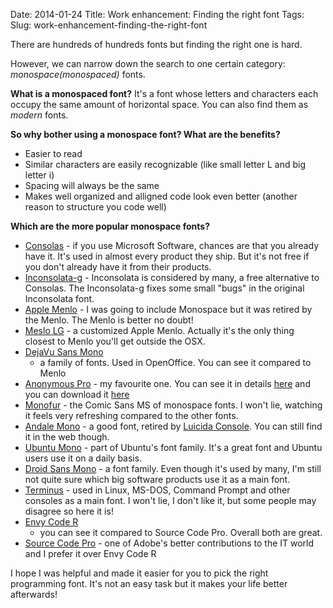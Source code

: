 Date: 2014-01-24
Title: Work enhancement: Finding the right font
Tags:
Slug: work-enhancement-finding-the-right-font


<p>There are hundreds of hundreds fonts but finding the right one is hard.</p>
<p>However, we can narrow down the search to one certain category:
<em>monospace(monospaced) </em>fonts.</p>
<p><strong>What is a monospaced font?</strong> It's a font whose letters and characters
each occupy the same amount of horizontal space. You can also find them
as <em>modern </em>fonts.</p>
<p><strong>So why bother using a monospace font? What are the benefits? </strong></p>
<ul>
<li>Easier to read</li>
<li>Similar characters are easily recognizable (like small letter L and
    big letter i)</li>
<li>Spacing will always be the same</li>
<li>Makes well organized and alligned code look even better (another
    reason to structure you code well)</li>
</ul>
<p><strong>Which are the more popular monospace fonts?</strong></p>
<ul>
<li><a href="http://i.imgur.com/SdigGGD.png">Consolas</a> - if you use Microsoft
    Software, chances are that you already have it. It's used in almost
    every product they ship. But it's not free if you don't already have
    it from their products.</li>
<li><a href="http://i.imgur.com/fuCvOgG.png">Inconsolata-g</a> - Inconsolata is
    considered by many, a free alternative to Consolas. The
    Inconsolata-g fixes some small "bugs" in the original Inconsolata
    font.</li>
<li><a href="http://s24.postimg.org/4hkuc8uz9/menlo2.png">Apple Menlo</a> - I was
    going to include Monospace but it was retired by the Menlo. The
    Menlo is better no doubt!</li>
<li><a href="http://i.imgur.com/REoYmvQ.png">Meslo LG</a> - a customized Apple
    Menlo. Actually it's the only thing closest to Menlo you'll get
    outside the OSX.</li>
<li><a href="http://25.media.tumblr.com/wiTflIDkmoqr6fyl6m2nhK2Oo1_500.png">DejaVu Sans
    Mono</a><ul>
<li>a family of fonts. Used in OpenOffice. You can see it compared to
Menlo</li>
</ul>
</li>
<li><a href="http://www.marksimonson.com/fonts/view/anonymous-pro">Anonymous
    Pro</a> - my
    favourite one. You can see it in details
    <a href="http://www.marksimonson.com/assets/content/fonts/AnonymousProSpecimen.pdf">here</a> and
    you can download it
    <a href="http://www.marksimonson.com/assets/content/fonts/AnonymousPro-1.002.zip">here</a></li>
<li><a href="http://i.imgur.com/Xzy1ULu.png">Monofur</a> - the Comic Sans MS of
    monospace fonts. I won't lie, watching it feels very refreshing
    compared to the other fonts.</li>
<li><a href="http://i.imgur.com/8uPQ3o9.png">Andale Mono</a> - a good font, retired
    by <a href="http://en.wikipedia.org/wiki/Lucida_(font)#Lucida_Console">Luicida
    Console</a>.
    You can still find it in the web though.</li>
<li><a href="http://font.ubuntu.com/">Ubuntu Mono</a> - part of Ubuntu's font
    family. It's a great font and Ubuntu users use it on a daily basis.</li>
<li><a href="http://i.imgur.com/RgXFGZH.png">Droid Sans Mono</a> - a font family.
    Even though it's used by many, I'm still not quite sure which big
    software products use it as a main font.</li>
<li><a href="http://i.imgur.com/ajWyhzB.png">Terminus</a> - used in Linux, MS-DOS,
    Command Prompt and other consoles as a main font. I won't lie, I
    don't like it, but some people may disagree so here it is!</li>
<li><a href="http://codingreflection.files.wordpress.com/2012/10/envycoder-vs-sourcecodepro.png">Envy Code
    R</a><ul>
<li>you can see it compared to Source Code Pro. Overall both are
great.</li>
</ul>
</li>
<li><a href="http://blogs.adobe.com/typblography/2012/09/source-code-pro.html">Source Code
    Pro</a> -
    one of Adobe's better contributions to the IT world and I prefer it
    over Envy Code R</li>
</ul>
<p>I hope I was helpful and made it easier for you to pick the right
programming font. It's not an easy task but it makes your life better
afterwards!</p>
